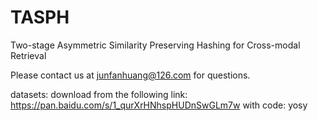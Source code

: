 # TASPH
Two-stage Asymmetric Similarity Preserving Hashing for Cross-modal Retrieval

Please contact us at junfanhuang@126.com for questions.

datasets: download from the following link: https://pan.baidu.com/s/1_qurXrHNhspHUDnSwGLm7w with code: yosy
